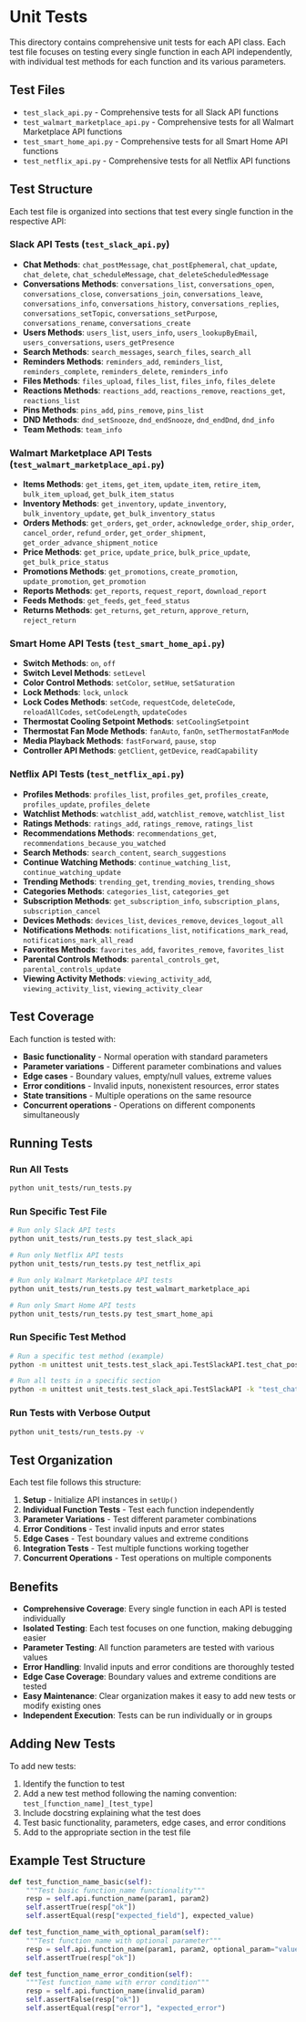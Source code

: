 # Unit Tests

This directory contains comprehensive unit tests for each API class. Each test file focuses on testing every single function in each API independently, with individual test methods for each function and its various parameters.

## Test Files

- `test_slack_api.py` - Comprehensive tests for all Slack API functions
- `test_walmart_marketplace_api.py` - Comprehensive tests for all Walmart Marketplace API functions  
- `test_smart_home_api.py` - Comprehensive tests for all Smart Home API functions
- `test_netflix_api.py` - Comprehensive tests for all Netflix API functions

## Test Structure

Each test file is organized into sections that test every single function in the respective API:

### Slack API Tests (`test_slack_api.py`)
- **Chat Methods**: `chat_postMessage`, `chat_postEphemeral`, `chat_update`, `chat_delete`, `chat_scheduleMessage`, `chat_deleteScheduledMessage`
- **Conversations Methods**: `conversations_list`, `conversations_open`, `conversations_close`, `conversations_join`, `conversations_leave`, `conversations_info`, `conversations_history`, `conversations_replies`, `conversations_setTopic`, `conversations_setPurpose`, `conversations_rename`, `conversations_create`
- **Users Methods**: `users_list`, `users_info`, `users_lookupByEmail`, `users_conversations`, `users_getPresence`
- **Search Methods**: `search_messages`, `search_files`, `search_all`
- **Reminders Methods**: `reminders_add`, `reminders_list`, `reminders_complete`, `reminders_delete`, `reminders_info`
- **Files Methods**: `files_upload`, `files_list`, `files_info`, `files_delete`
- **Reactions Methods**: `reactions_add`, `reactions_remove`, `reactions_get`, `reactions_list`
- **Pins Methods**: `pins_add`, `pins_remove`, `pins_list`
- **DND Methods**: `dnd_setSnooze`, `dnd_endSnooze`, `dnd_endDnd`, `dnd_info`
- **Team Methods**: `team_info`

### Walmart Marketplace API Tests (`test_walmart_marketplace_api.py`)
- **Items Methods**: `get_items`, `get_item`, `update_item`, `retire_item`, `bulk_item_upload`, `get_bulk_item_status`
- **Inventory Methods**: `get_inventory`, `update_inventory`, `bulk_inventory_update`, `get_bulk_inventory_status`
- **Orders Methods**: `get_orders`, `get_order`, `acknowledge_order`, `ship_order`, `cancel_order`, `refund_order`, `get_order_shipment`, `get_order_advance_shipment_notice`
- **Price Methods**: `get_price`, `update_price`, `bulk_price_update`, `get_bulk_price_status`
- **Promotions Methods**: `get_promotions`, `create_promotion`, `update_promotion`, `get_promotion`
- **Reports Methods**: `get_reports`, `request_report`, `download_report`
- **Feeds Methods**: `get_feeds`, `get_feed_status`
- **Returns Methods**: `get_returns`, `get_return`, `approve_return`, `reject_return`

### Smart Home API Tests (`test_smart_home_api.py`)
- **Switch Methods**: `on`, `off`
- **Switch Level Methods**: `setLevel`
- **Color Control Methods**: `setColor`, `setHue`, `setSaturation`
- **Lock Methods**: `lock`, `unlock`
- **Lock Codes Methods**: `setCode`, `requestCode`, `deleteCode`, `reloadAllCodes`, `setCodeLength`, `updateCodes`
- **Thermostat Cooling Setpoint Methods**: `setCoolingSetpoint`
- **Thermostat Fan Mode Methods**: `fanAuto`, `fanOn`, `setThermostatFanMode`
- **Media Playback Methods**: `fastForward`, `pause`, `stop`
- **Controller API Methods**: `getClient`, `getDevice`, `readCapability`

### Netflix API Tests (`test_netflix_api.py`)
- **Profiles Methods**: `profiles_list`, `profiles_get`, `profiles_create`, `profiles_update`, `profiles_delete`
- **Watchlist Methods**: `watchlist_add`, `watchlist_remove`, `watchlist_list`
- **Ratings Methods**: `ratings_add`, `ratings_remove`, `ratings_list`
- **Recommendations Methods**: `recommendations_get`, `recommendations_because_you_watched`
- **Search Methods**: `search_content`, `search_suggestions`
- **Continue Watching Methods**: `continue_watching_list`, `continue_watching_update`
- **Trending Methods**: `trending_get`, `trending_movies`, `trending_shows`
- **Categories Methods**: `categories_list`, `categories_get`
- **Subscription Methods**: `get_subscription_info`, `subscription_plans`, `subscription_cancel`
- **Devices Methods**: `devices_list`, `devices_remove`, `devices_logout_all`
- **Notifications Methods**: `notifications_list`, `notifications_mark_read`, `notifications_mark_all_read`
- **Favorites Methods**: `favorites_add`, `favorites_remove`, `favorites_list`
- **Parental Controls Methods**: `parental_controls_get`, `parental_controls_update`
- **Viewing Activity Methods**: `viewing_activity_add`, `viewing_activity_list`, `viewing_activity_clear`

## Test Coverage

Each function is tested with:
- **Basic functionality** - Normal operation with standard parameters
- **Parameter variations** - Different parameter combinations and values
- **Edge cases** - Boundary values, empty/null values, extreme values
- **Error conditions** - Invalid inputs, nonexistent resources, error states
- **State transitions** - Multiple operations on the same resource
- **Concurrent operations** - Operations on different components simultaneously

## Running Tests

### Run All Tests
```bash
python unit_tests/run_tests.py
```

### Run Specific Test File
```bash
# Run only Slack API tests
python unit_tests/run_tests.py test_slack_api

# Run only Netflix API tests
python unit_tests/run_tests.py test_netflix_api

# Run only Walmart Marketplace API tests
python unit_tests/run_tests.py test_walmart_marketplace_api

# Run only Smart Home API tests
python unit_tests/run_tests.py test_smart_home_api
```

### Run Specific Test Method
```bash
# Run a specific test method (example)
python -m unittest unit_tests.test_slack_api.TestSlackAPI.test_chat_postMessage_basic

# Run all tests in a specific section
python -m unittest unit_tests.test_slack_api.TestSlackAPI -k "test_chat_"
```

### Run Tests with Verbose Output
```bash
python unit_tests/run_tests.py -v
```

## Test Organization

Each test file follows this structure:
1. **Setup** - Initialize API instances in `setUp()`
2. **Individual Function Tests** - Test each function independently
3. **Parameter Variations** - Test different parameter combinations
4. **Error Conditions** - Test invalid inputs and error states
5. **Edge Cases** - Test boundary values and extreme conditions
6. **Integration Tests** - Test multiple functions working together
7. **Concurrent Operations** - Test operations on multiple components

## Benefits

- **Comprehensive Coverage**: Every single function in each API is tested individually
- **Isolated Testing**: Each test focuses on one function, making debugging easier
- **Parameter Testing**: All function parameters are tested with various values
- **Error Handling**: Invalid inputs and error conditions are thoroughly tested
- **Edge Case Coverage**: Boundary values and extreme conditions are tested
- **Easy Maintenance**: Clear organization makes it easy to add new tests or modify existing ones
- **Independent Execution**: Tests can be run individually or in groups

## Adding New Tests

To add new tests:
1. Identify the function to test
2. Add a new test method following the naming convention: `test_[function_name]_[test_type]`
3. Include docstring explaining what the test does
4. Test basic functionality, parameters, edge cases, and error conditions
5. Add to the appropriate section in the test file

## Example Test Structure

```python
def test_function_name_basic(self):
    """Test basic function_name functionality"""
    resp = self.api.function_name(param1, param2)
    self.assertTrue(resp["ok"])
    self.assertEqual(resp["expected_field"], expected_value)

def test_function_name_with_optional_param(self):
    """Test function_name with optional parameter"""
    resp = self.api.function_name(param1, param2, optional_param="value")
    self.assertTrue(resp["ok"])

def test_function_name_error_condition(self):
    """Test function_name with error condition"""
    resp = self.api.function_name(invalid_param)
    self.assertFalse(resp["ok"])
    self.assertEqual(resp["error"], "expected_error")
``` 